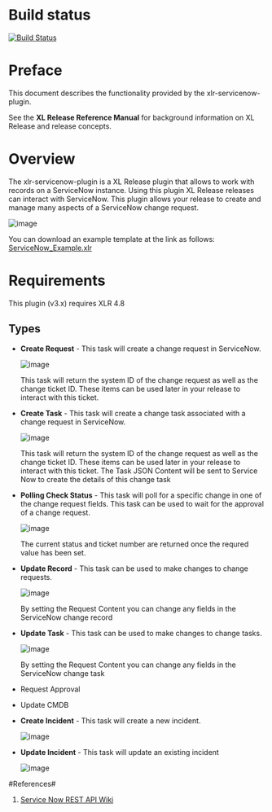 # Build status #

[![Build Status](https://travis-ci.org/xebialabs-community/xlr-servicenow-plugin.svg?branch=master)](https://travis-ci.org/xebialabs-community/xlr-servicenow-plugin)

# Preface #

This document describes the functionality provided by the xlr-servicenow-plugin.

See the **XL Release Reference Manual** for background information on XL Release and release concepts.

# Overview #

The xlr-servicenow-plugin is a XL Release plugin that allows to work with records on a ServiceNow instance.  Using this plugin XL Release releases can interact with ServiceNow.  This plugin allows your release to create and manage many aspects of a ServiceNow change request.

![image](images/ReleaseExample.png)

You can download an example template at the link as follows:
[ServiceNow_Example.xlr](images/ServiceNow_Example.xlr)

# Requirements #

This plugin (v3.x) requires XLR 4.8

## Types ##


+ **Create Request** - This task will create a change request in ServiceNow.

	![image](images/CreateRequest.png)
	
	This task will return the system ID of the change request as well as the change ticket ID.  These items can be used later in your release to interact with this ticket.		
	 

+ **Create Task** - This task will create a change task associated with a change request in ServiceNow.

	![image](images/CreateTask.png)
	
	This task will return the system ID of the change request as well as the change ticket ID.  These items can be used later in your release to interact with this ticket.  The Task JSON Content will be sent to Service Now to create the details of this change task

+ **Polling Check Status** - This task will poll for a specific change in one of the change request fields.  This task can be used to wait for the approval of a change request.

	![image](images/PollingCheckStatus.png)
	
	The current status and ticket number are returned once the requred value has been set.

+ **Update Record** - This task can be used to make changes to change requests.

	![image](images/UpdateRecord.png)
	
	By setting the Request Content you can change any fields in the ServiceNow change record

+ **Update Task** - This task can be used to make changes to change tasks.

	![image](images/UpdateTask.png)
	
	By setting the Request Content you can change any fields in the ServiceNow change task

+ Request Approval
+ Update CMDB
+ **Create Incident** - This task will create a new incident.

	![image](images/CreateIncident.png)

+ **Update Incident** - This task will update an existing incident

	![image](images/UpdateIncident.png)
	

#References#
1. [Service Now REST API Wiki](http://wiki.servicenow.com/index.php?title=Table_API#gsc.tab=0)

